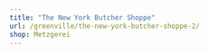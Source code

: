 ```yaml
---
title: "The New York Butcher Shoppe"
url: /greenville/the-new-york-butcher-shoppe-2/
shop: Metzgerei
---
```

